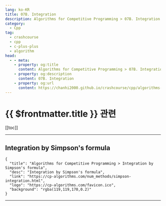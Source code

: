 ```yaml
---
lang: ko-KR
title: 07B. Integration
description: Algorithms for Competitive Programming > 07B. Integration
category:
  - Cpp
tag: 
  - crashcourse
  - cpp
  - c-plus-plus
  - algorithm
head:
  - - meta:
    - property: og:title
      content: Algorithms for Competitive Programming > 07B. Integration
    - property: og:description
      content: 07B. Integration
    - property: og:url
      content: https://chanhi2000.github.io/crashcourse/cpp/algorithms-for-competitive-programming/07-numerical-methods/07B.html
---
```


# {{ $frontmatter.title }} 관련

[[toc]]

---

## Integration by Simpson's formula

```component VPCard
{
  "title": "Algorithms for Competitive Programming > Integration by Simpson's formula",
  "desc": "Integration by Simpson's formula",
  "link": "https://cp-algorithms.com/num_methods/simpson-integration.html",
  "logo": "https://cp-algorithms.com/favicon.ico",
  "background": "rgba(119,119,170,0.2)"
}
```

---

<TagLinks />